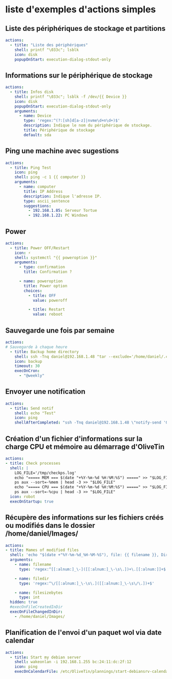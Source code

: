 # liste d'exemples d'actions simples
## Liste des périphériques de stockage et partitions
```yaml
actions:
  - title: "Liste des périphériques"
    shell: printf "\033c"; lsblk
    icon: disk
    popupOnStart: execution-dialog-stdout-only
```

## Informations sur le périphérique de stockage
```yaml
actions:
  - title: Infos disk
    shell: printf "\033c"; lsblk -f /dev/{{ Device }}
    icon: disk
    popupOnStart: execution-dialog-stdout-only
    arguments:
      - name: Device
        type: 'regex:^(?:[sh]d[a-z]|nvme\d+n\d+)$'
        description: Indique le nom du périphérique de stockage.
        title: Périphérique de stockage
        default: sda
```

## Ping une machine avec sugestions
```yaml
actions:
  - title: Ping Test
    icon: ping
    shell: ping -c 1 {{ computer }}
    arguments:
      - name: computer
        title: IP Address
        description: Indique l'adresse IP.
        type: ascii_sentence
        suggestions:
          - 192.168.1.85: Serveur Tortue
          - 192.168.1.22: PC Windows
```

## Power
```yaml
actions:
  - title: Power OFF/Restart
    icon: ⚡
    shell: systemctl "{{ poweroption }}"
    arguments:
      - type: confirmation
        title: Confirmation ?

      - name: poweroption
        title: Power option
        choices:
          - title: OFF
            value: poweroff

          - title: Restart
            value: reboot
```

## Sauvegarde une fois par semaine
```yaml
actions:
# Sauvegarde à chaque heure
  - title: Backup home directory
    shell: ssh -Tnq daniel@192.168.1.48 "tar --exclude='/home/daniel/.cache' -czf - /home/daniel" > /root/backup-$(date +\%Y-\%m-\%d_\%H-\%M-\%S).tar.gz
    icon: backup
    timeout: 30
    execOnCron:
      - "@weekly"
```

## Envoyer une notification 
```yaml
actions:
  - title: Send notif
    shell: echo "Test"
    icon: ping
    shellAfterCompleted: "ssh -Tnq daniel@192.168.1.48 \"notify-send 'OliveTin notify' --icon=computer --expire-time=1000 'Retour commande: {{ exitCode }}, {{ output }}'\""
```
## Création d'un fichier d'informations sur la charge CPU et mémoire au démarrage d'OliveTin
```yaml
actions:
- title: Check processes
  shell: |
    LOG_FILE='/tmp/checkps.log'
    echo "===== MEM === $(date "+%Y-%m-%d %H:%M:%S") =====" >> "$LOG_FILE"
    ps aux --sort=-%mem | head -3 >> "$LOG_FILE"
    echo "===== CPU === $(date "+%Y-%m-%d %H:%M:%S") =====" >> "$LOG_FILE"
    ps aux --sort=-%cpu | head -3 >> "$LOG_FILE"
  icon: robot
  execOnStartup: true
```

## Récupère des informations sur les fichiers créés ou modifiés dans le dossier /home/daniel/Images/
```yaml
actions:
- title: Mames of modified files
  shell: 'echo "$(date +"%Y-%m-%d_%H-%M-%S"), file: {{ filename }}, Dir: {{ filedir }}, size: {{ filesizebytes }}" >> /tmp/imagedir.log'
  arguments:
    - name: filename
      type: 'regex:^[[:alnum:]_\-]([[:alnum:]_\-\s\.])+\.[[:alnum:]]+$'

    - name: filedir
      type: 'regex:^\/[[:alnum:]_\-\s\.]([[:alnum:]_\-\s\/\.])+$'

    - name: filesizebytes
      type: int
  hidden: true
  #execOnFileCreatedInDir
  execOnFileChangedInDir:
    - /home/daniel/Images/
```
## Planification de l'envoi d'un paquet wol via date calendar
```yaml
actions:
  - title: Start my debian server
    shell: wakeonlan -i 192.168.1.255 bc:24:11:dc:2f:12
    icon: ping
    execOnCalendarFile: /etc/OliveTin/plannings/start-debiansrv-calendar.yaml
```

##
```yaml

```

##
```yaml

```
## 
```yaml

```

##
```yaml

```

##
```yaml

```
## 
```yaml

```

##
```yaml

```
